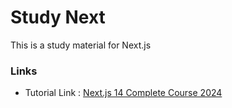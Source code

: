 # Study Next

This is a study material for Next.js

### Links

- Tutorial Link : [Next.js 14 Complete Course 2024](https://www.youtube.com/watch?v=vCOSTG10Y4o&t=9872s)
